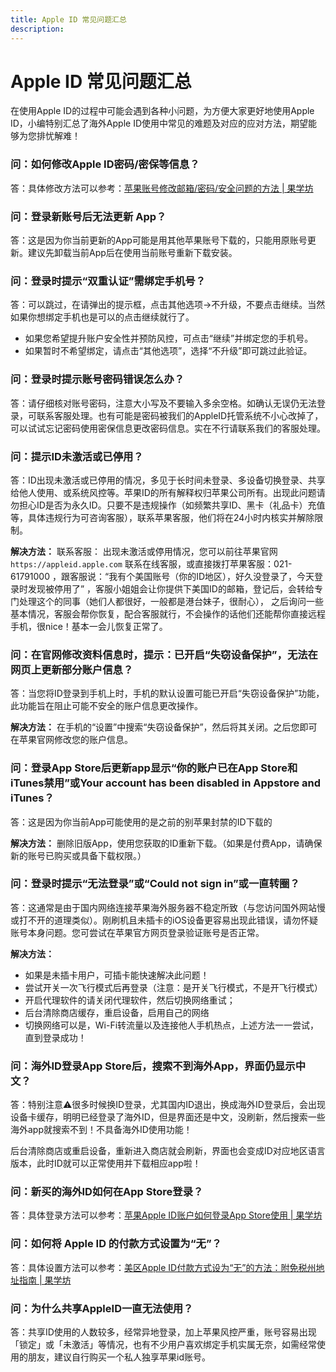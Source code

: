 ```yaml
---
title: Apple ID 常见问题汇总
description: 
---
```


# Apple ID 常见问题汇总

在使用Apple ID的过程中可能会遇到各种小问题，为方便大家更好地使用Apple ID，小编特别汇总了海外Apple ID使用中常见的难题及对应的应对方法，期望能够为您排忧解难！ 

### 问：如何修改Apple ID密码/密保等信息？

答：具体修改方法可以参考：[苹果账号修改邮箱/密码/安全问题的方法 | 果学坊](/guide/AppleIdUpdate)

### 问：登录新账号后无法更新 App？

答：这是因为你当前更新的App可能是用其他苹果账号下载的，只能用原账号更新。建议先卸载当前App后在使用当前账号重新下载安装。

### 问：登录时提示“双重认证”需绑定手机号？

答：可以跳过，在请弹出的提示框，点击其他选项->不升级，不要点击继续。当然如果你想绑定手机也是可以的点击继续就行了。

- 如果您希望提升账户安全性并预防风控，可点击“继续”并绑定您的手机号。
- 如果暂时不希望绑定，请点击“其他选项”，选择“不升级”即可跳过此验证。

### 问：登录时提示账号密码错误怎么办？

答：请仔细核对账号密码，注意大小写及不要输入多余空格。如确认无误仍无法登录，可联系客服处理。也有可能是密码被我们的AppleID托管系统不小心改掉了，可以试试忘记密码使用密保信息更改密码信息。实在不行请联系我们的客服处理。

### 问：提示ID未激活或已停用？

答：ID出现未激活或已停用的情况，多见于长时间未登录、多设备切换登录、共享给他人使用、或系统风控等。苹果ID的所有解释权归苹果公司所有。出现此问题请勿担心ID是否为永久ID。只要不是违规操作（如频繁共享ID、黑卡（礼品卡）充值等，具体违规行为可咨询客服），联系苹果客服，他们将在24小时内核实并解除限制。

**解决方法：** 联系客服： 出现未激活或停用情况，您可以前往苹果官网`https://appleid.apple.com` 联系在线客服，或直接拨打苹果客服：021-61791000 ，跟客服说：“我有个美国账号（你的ID地区），好久没登录了，今天登录时发现被停用了” ，客服小姐姐会让你提供下美国ID的邮箱，登记后，会转给专门处理这个的同事（她们人都很好，一般都是港台妹子，很耐心）， 之后询问一些基本情况，客服会帮你恢复，配合客服就行，不会操作的话他们还能帮你直接远程手机，很nice！基本一会儿恢复正常了。

### 问：在官网修改资料信息时，提示：已开启“失窃设备保护”，无法在网页上更新部分账户信息？

答：当您将ID登录到手机上时，手机的默认设置可能已开启“失窃设备保护”功能，此功能旨在阻止可能不安全的账户信息更改操作。

**解决方法：** 在手机的“设置”中搜索“失窃设备保护”，然后将其关闭。之后您即可在苹果官网修改您的账户信息。

### 问：登录App Store后更新app显示“你的账户已在App Store和iTunes禁用”或Your account has been disabled in Appstore and iTunes？

答：这是因为你当前App可能使用的是之前的别苹果封禁的ID下载的

**解决方法：** 删除旧版App，使用您获取的ID重新下载。（如果是付费App，请确保新的账号已购买或具备下载权限。）

### 问：登录时提示“无法登录”或“Could not sign in”或一直转圈？

答：这通常是由于国内网络连接苹果海外服务器不稳定所致（与您访问国外网站慢或打不开的道理类似）。刚刷机且未插卡的iOS设备更容易出现此错误，请勿怀疑账号本身问题。您可尝试在苹果官方网页登录验证账号是否正常。

**解决方法：**

- 如果是未插卡用户，可插卡能快速解决此问题！
- 尝试开关一次飞行模式后再登录（注意：是开关飞行模式，不是开飞行模式）
- 开启代理软件的请关闭代理软件，然后切换网络重试；
- 后台清除商店缓存，重启设备，启用自己的网络
- 切换网络可以是，Wi-Fi转流量以及连接他人手机热点，上述方法一一尝试，直到登录成功！

### 问：海外ID登录App Store后，搜索不到海外App，界面仍显示中文？

答：特别注意⚠️很多时候换ID登录，尤其国内ID退出，换成海外ID登录后，会出现设备卡缓存，明明已经登录了海外ID，但是界面还是中文，没刷新，然后搜索一些海外app就搜索不到！不具备海外ID使用功能！

后台清除商店或重启设备，重新进入商店就会刷新，界面也会变成ID对应地区语言版本，此时ID就可以正常使用并下载相应app啦！

### 问：新买的海外ID如何在App Store登录？

答：具体登录方法可以参考：[苹果Apple ID账户如何登录App Store使用 | 果学坊](/guide/login-app-store)

### 问：如何将 Apple ID 的付款方式设置为“无”？

答：具体设置方法可以参考：[美区Apple ID付款方式设为“无”的方法：附免税州地址指南 | 果学坊](/guide/apple-id-payment-none)

### 问：为什么共享AppleID一直无法使用？

答：共享ID使用的人数较多，经常异地登录，加上苹果风控严重，账号容易出现「锁定」或「未激活」等情况，也有不少用户喜欢绑定手机实属无奈，如需经常使用的朋友，建议自行购买一个私人独享苹果id账号。
